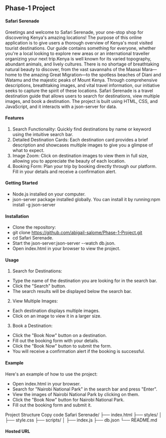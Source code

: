 ## Phase-1 Project
#### Safari Serenade 
Greetings and welcome to Safari Serenade, your one-stop shop for discovering Kenya's amazing locations! The purpose of this online application is to give users a thorough overview of Kenya's most visited tourist destinations. Our guide contains something for everyone, whether you're a local looking to explore new areas or an international traveller organizing your next trip.Kenya is well known for its varied topography, abundant animals, and lively cultures. There is no shortage of breathtaking natural beauty to discover, from the vast savannahs of the Maasai Mara—home to the amazing Great Migration—to the spotless beaches of Diani and Watamu and the majestic peaks of Mount Kenya. Through comprehensive descriptions, breathtaking images, and vital travel information, our initiative seeks to capture the spirit of these locations.
Safari Serenade is a travel destination guide that allows users to search for destinations, view multiple images,  and book a destination. The project is built using HTML, CSS, and JavaScript, and it interacts with a json-server for data.

#### Features
1. Search Functionality: Quickly find destinations by name or keyword using the intuitive search bar.
2. Detailed Destination Cards: Each destination card provides a brief description and showcases multiple images to give you a glimpse of what to expect.
3. Image Zoom: Click on destination images to view them in full size, allowing you to appreciate the beauty of each location.
4. Booking Form: Plan your trip by booking directly through our platform. Fill in your details and receive a confirmation alert.

#### Getting Started
* Node.js installed on your computer. 
* json-server package installed globally. You can install it by running:npm install -g json-server

#### Installation
* Clone the repository:
* git clone https://github.com/abigail-salome/Phase-1-Project.git
* cd Safari Serenade.
* Start the json-server:json-server --watch db.json.
* Open index.html in your browser to view the project.

#### Usage
1. Search for Destinations:
* Type the name of the destination you are looking for in the search bar.
* Click the "Search" button.
* The search results will be displayed below the search bar.

2. View Multiple Images:
* Each destination displays multiple images.
* Click on an image to view it in a larger size.

3. Book a Destination:
* Click the "Book Now" button on a destination.
* Fill out the booking form with your details.
* Click the "Book Now" button to submit the form.
* You will receive a confirmation alert if the booking is successful.

#### Example
Here's an example of how to use the project:
* Open index.html in your browser.
* Search for "Nairobi National Park" in the search bar and press "Enter".
* View the images of Nairobi National Park by clicking on them.
* Click the "Book Now" button for Nairobi National Park.
* Fill out the booking form and submit it.


Project Structure
Copy code
Safari Serenade/
├── index.html
├── styles/
│   ├── style.css
├── scripts/
│   ├── index.js
├── db.json
└── README.md

#### Hosted URL

